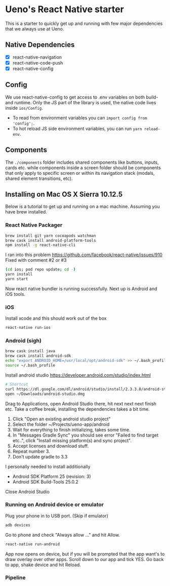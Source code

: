 # Ueno's React Native starter

This is a starter to quickly get up and running with few major dependencies that we always use at Ueno.

## Native Dependencies
 - [x] react-native-navigation
 - [x] react-native-code-push
 - [x] react-native-config

## Config

We use react-native-config to get access to .env variables on both build- and runtime.
Only the JS part of the library is used, the native code lives inside `ios/Config`.

- To read from environment variables you can `import config from 'config';`.
- To hot reload JS side environment variables, you can run `yarn reload-env`.

## Components

The `./components` folder includes shared components like buttons, inputs, cards etc. while
components inside a screen folder should be components that only apply to specific screen
or within its navigation stack (modals, shared element transitions, etc).

## Installing on Mac OS X Sierra 10.12.5

Below is a tutorial to get up and running on a mac machine. Assuming you have brew installed.

### React Native Packager

```bash
brew install git yarn cocoapods watchman
brew cask install android-platform-tools
npm install -g react-native-cli
```

I ran into this problem https://github.com/facebook/react-native/issues/910
Fixed with comment #2 or #3

```bash
(cd ios; pod repo update; cd -)
yarn install
yarn start
```

Now react native bundler is running successfully.
Next up is Android and iOS tools.

### iOS

Install xcode and this should work out of the box

```bash
react-native run-ios
```


### Android (sigh)

```bash
brew cask install java
brew cask install android-sdk
echo "export ANDROID_HOME=/usr/local/opt/android-sdk" >> ~/.bash_profile
source ~/.bash_profile
```

Install android studio https://developer.android.com/studio/index.html

```bash
# Shortcut
curl https://dl.google.com/dl/android/studio/install/2.3.3.0/android-studio-ide-162.4069837-mac.dmg > ~/Downloads/android-studio.dmg
open ~/Downloads/android-studio.dmg
```

Drag to Applications, open Android Studio there, hit next next next finish etc.
Take a coffee break, installing the dependencies takes a bit time.

1. Click "Open an existing android studio project"
2. Select the folder ~/Projects/ueno-app/android
3. Wait for everything to finish initializing, takes some time.
4. In "Messages Gradle Sync" you should see error "Failed to find target etc..", click "Install missing platform(s) and sync project".
5. Accept licenses and download stuff.
6. Repeat number 3.
7. Don't update gradle to 3.3

I personally needed to install additionally
 - Android SDK Platform 25 (revision: 3)
 - Android SDK Build-Tools 25.0.2

Close Android Studio

### Running on Android device or emulator

Plug your phone in to USB port. (Skip if emulator)

```bash
adb devices
```

Go to phone and check "Always allow ..." and hit Allow.

```bash
react-native run-android
```

App now opens on device, but if you will be prompted that the app want's to  draw overlay over other apps. Scroll down to our app and tick YES.
Go back to app, shake device and hit Reload.

### Pipeline
